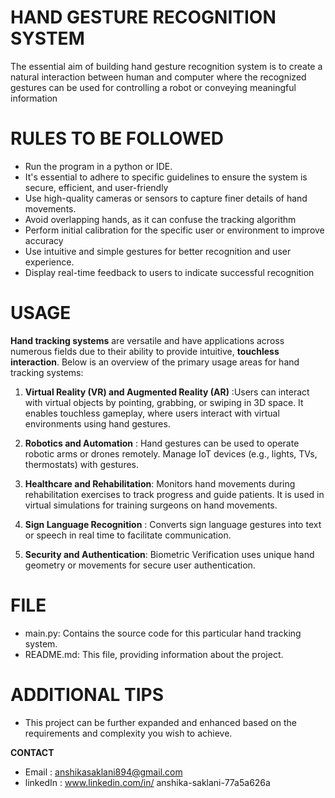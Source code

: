 # HAND GESTURE RECOGNITION SYSTEM
The essential aim of building hand gesture recognition system is to create a natural interaction between
human and computer where the recognized gestures can be used for controlling a robot or conveying 
meaningful information  



# RULES TO BE FOLLOWED  
* Run the program in a python or IDE.  
* It's essential to adhere to specific guidelines to ensure the system is secure, efficient, and user-friendly 
* Use high-quality cameras or sensors to capture finer details of hand movements.
* Avoid overlapping hands, as it can confuse the tracking algorithm
*  Perform initial calibration for the specific user or environment to improve accuracy
*  Use intuitive and simple gestures for better recognition and user experience.
*  Display real-time feedback to users to indicate successful recognition

# USAGE   

**Hand tracking systems**  are versatile and have applications across numerous fields due to their ability to provide intuitive, **touchless interaction**. Below is an overview of the primary usage areas for hand tracking systems:

1. **Virtual Reality (VR) and Augmented Reality (AR)** :Users can interact with virtual objects by pointing, grabbing, or swiping in 3D space. It enables touchless gameplay, where users interact with virtual environments using hand gestures.

2.  **Robotics and Automation** : Hand gestures can be used to operate robotic arms or drones remotely. Manage IoT devices (e.g., lights, TVs, thermostats) with gestures.

3.  **Healthcare and Rehabilitation**: Monitors hand movements during rehabilitation exercises to track progress and guide patients. It is used in virtual simulations for training surgeons on hand movements.

4.  **Sign Language Recognition** : Converts sign language gestures into text or speech in real time to facilitate communication.

5.  **Security and Authentication**: Biometric Verification  uses unique hand geometry or movements for secure user authentication.

# FILE  
* main.py: Contains the source code for this particular hand tracking system.
* README.md: This file, providing information about the project.     


# ADDITIONAL TIPS
* This project can be further expanded and enhanced based on the requirements and complexity you wish to achieve.


**CONTACT**   
* Email : anshikasaklani894@gmail.com
* linkedIn : www.linkedin.com/in/
anshika-saklani-77a5a626a

